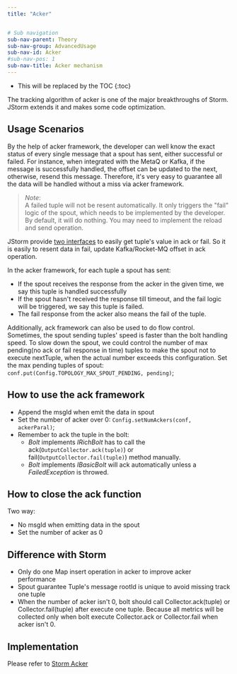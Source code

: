 ```yaml
---
title: "Acker"


# Sub navigation
sub-nav-parent: Theory
sub-nav-group: AdvancedUsage
sub-nav-id: Acker
#sub-nav-pos: 1
sub-nav-title: Acker mechanism
---
```


* This will be replaced by the TOC
{:toc}

The tracking algorithm of acker is one of the major breakthroughs of Storm. JStorm extends it and makes some code optimization.

## Usage Scenarios
By the help of acker framework, the developer can well know the exact status of every single message that a spout has sent, either successful or failed. For instance, when integrated with the MetaQ or Kafka, if the message is successfully handled, the offset can be updated to the next, otherwise, resend this message.
Therefore, it's very easy to guarantee all the data will be handled without a miss via acker framework.

> _Note_:<br>
    A failed tuple will not be resent automatically. It only triggers the "fail" logic of the spout, which needs to be implemented by the developer. By default, it will do nothing. You may need to implement the reload and send operation.

JStorm provide [two interfaces](https://github.com/alibaba/jstorm/tree/master/jstorm-client-extension/src/main/java/com/alibaba/jstorm/client/spout) to easily get tuple's value in ack or fail. So it is easily to resent data in fail, update Kafka/Rocket-MQ offset in ack operation.


In the acker framework, for each tuple a spout has sent:
* If the spout receives the response from the acker in the given time, we say this tuple is handled successfully
* If the spout hasn't received the response till timeout, and the fail logic will be triggered, we say this tuple is failed.
* The fail response from the acker also means the fail of the tuple.

Additionally, ack framework can also be used to do flow control. Sometimes, the spout sending tuples' speed is faster than the bolt handling speed. To slow down the spout, we could control the number of max pending(no ack or fail response in time) tuples to make the spout not to execute nextTuple, when the actual number exceeds this configuration.
Set the max pending tuples of spout: `conf.put(Config.TOPOLOGY_MAX_SPOUT_PENDING, pending)`;

## How to use the ack framework
* Append the msgId when emit the data in spout
* Set the number of acker over 0: `Config.setNumAckers(conf, ackerParal)`;
* Remember to ack the tuple in the bolt:
    * _Bolt_ implements _IRichBolt_ has to call the ack(`OutputCollector.ack(tuple)`) or fail(`OutputCollector.fail(tuple)`) method manually. 
    * _Bolt_ implements _IBasicBolt_ will ack automatically unless a _FailedException_ is throwed.

## How to close the ack function
Two way:
* No msgId when emitting data in the spout
* Set the number of acker as 0

## Difference with Storm
* Only do one Map insert operation in acker to improve acker performance
* Spout guarantee Tuple's message rootId is unique to avoid missing track one tuple
* When the number of acker isn't 0, bolt should call Collector.ack(tuple) or Collector.fail(tuple) after execute one tuple. Because all metrics will be collected only when bolt execute Collector.ack or Collector.fail when acker isn't 0.


## Implementation
Please refer to [Storm Acker](http://storm.apache.org/documentation/Acking-framework-implementation.html)